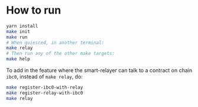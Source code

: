 # How to run

```sh
yarn install
make init
make run
# When quiesced, in another terminal:
make relay
# Then run any of the other make targets:
make help
```

To add in the feature where the smart-relayer can talk to a contract on chain
`ibc0`, instead of `make relay`, do:

```sh
make register-ibc0-with-relay
make register-relay-with-ibc0
make relay
```
